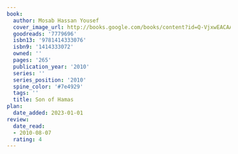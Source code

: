 ```yaml
---
book:
  author: Mosab Hassan Yousef
  cover_image_url: http://books.google.com/books/content?id=Q-VjxwEACAAJ&printsec=frontcover&img=1&zoom=1&source=gbs_api
  goodreads: '7779696'
  isbn13: '9781414333076'
  isbn9: '1414333072'
  owned: ''
  pages: '265'
  publication_year: '2010'
  series: ''
  series_position: '2010'
  spine_color: '#7e4929'
  tags: ''
  title: Son of Hamas
plan:
  date_added: 2023-01-01
review:
  date_read:
  - 2010-08-07
  rating: 4
---
```


